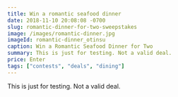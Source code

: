 ```yaml
---
title: Win a romantic seafood dinner
date: 2018-11-10 20:08:08 -0700
slug: romantic-dinner-for-two-sweepstakes
image: /images/romantic-dinner.jpg
imageId: romantic-dinner_otinsu
caption: Win a Romantic Seafood Dinner for Two
summary: This is just for testing. Not a valid deal.
price: Enter
tags: ["contests", "deals", "dining"]
---
```

This is just for testing. Not a valid deal.
